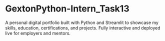 # GextonPython-Intern_Task13
A personal digital portfolio built with Python and Streamlit to showcase my skills, education, certifications, and projects. Fully interactive and deployed live for employers and mentors. 
